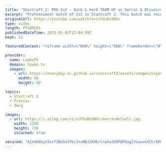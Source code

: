 ```yaml
---
title: "StarCraft 2: PRO 2v2 - Dark & herO TEAM UP vs Serral & Oliveira!"
excerpt: "Professional match of 2v2 in StarCraft 2. This match was recently played as part of the WTL. In this game we watch Dark and herO take on Serral and Oliveira.  Support my work: https://patreon.com/lowkotv Lowko Merch: https://lowko.shop  My YouTube channels: @LowkoTV @MoreLowko @LowkoClips  Twitch livestream:"
originalUrl: https://youtube.com/watch?v=vcFduBzdWVs
type: video
length: PT18M28S
publishedDateTime: 2023-02-02T12:04:49Z
heat: 51

featuredContent: "<iframe width=\"800\" height=\"500\" frameborder=\"0\" src=\"https://www.youtube.com/embed/vcFduBzdWVs\" allow=\"accelerometer; autoplay; encrypted-media; gyroscope; picture-in-picture\" allowfullscreen></iframe>"

provider:
  name: LowkoTV
  domain: lowko.tv
  images:
    - url: https://everyday-cc.github.io/starcraft2/assets/images/organizations/lowko.tv-50x50.jpg
      width: 50
      height: 50

topics:
  - StarCraft 2
  - Protoss
  - Zerg

images:
  - url: https://i.ytimg.com/vi/vcFduBzdWVs/maxresdefault.jpg
    width: 1280
    height: 720
    isCached: true

secured: "Ajh4A8UyU3xsTZBxG42Ybi3+xNBJ2K4Erl+phwJ6RPQPdag23iwuxeXCh/ID6X2cj+DZmAr1PJf1W28h7ewSzFjqHu02qzJtWwMDTYC4eTUoRSiVJQ0DgOY1Bv5BmFUWRMNxwJ9MKybCqWOp3kxHeBB23l98MQTWsOuERknVx185jutbll9qwat8hnT5ROa5Ei1+TH4Cu0O93wY4W01zEi43lekV3+GZwD6vgTng1dGgUy04m274ofoDWiYKOi5Ii9QuIgxEcWev52f0Fz4vvRM7i6wLrxWzslMO+ckDsH3B4RSXtYWPg1PQ0rIB4GuBg4c9564m0SsPbDnaR2uVG2TtqyTY9APKJOmh3f7DC7SWKlahLH9ACIi3htKvouQ4nFsLKjkIQ0c9vP5g6+8m0g6jNR1ekwT3fNL4/fRuXjw=;5Mf4TgHLwUM4DDsj06iDwQ=="
---
```


